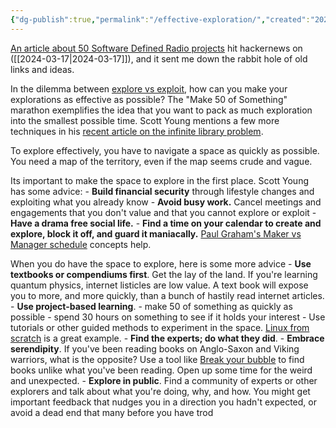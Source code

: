 ```yaml
---
{"dg-publish":true,"permalink":"/effective-exploration/","created":"2024-03-17T09:31:07.227-04:00","updated":"2024-03-17T10:09:00.705-04:00"}
---
```


[An article about 50 Software Defined Radio projects](https://blinry.org/50-things-with-sdr/) hit hackernews on ([[2024-03-17\|2024-03-17]]), and it sent me down the rabbit hole of old links and ideas. 

In the dilemma between [explore vs exploit](https://www.scotthyoung.com/blog/2019/09/17/explore-exploit/), how can you make your explorations as effective as possible? The "Make 50 of Something" marathon exemplifies the idea that you want to pack as much exploration into the smallest possible time. Scott Young mentions a few more techniques in his [recent article on the infinite library problem](https://www.scotthyoung.com/blog/2024/03/12/infinite-library-problem/). 

To explore effectively, you have to navigate a space as quickly as possible. You need a map of the territory, even if the map seems crude and vague. 

Its important to make the space to explore in the first place. Scott Young has some advice:
	- **Build financial security** through lifestyle changes and exploiting what you already know
	- **Avoid busy work.** Cancel meetings and engagements that you don't value and that you cannot explore or exploit
	- **Have a drama free social life.** 
	- **Find a time on your calendar to create and explore, block it off, and guard it maniacally.** [Paul Graham's Maker vs Manager schedule](https://paulgraham.com/makersschedule.html) concepts help. 

When you do have the space to explore, here is some more advice
	- **Use textbooks or compendiums first**. Get the lay of the land. If you're learning quantum physics, internet listicles are low value. A text book will expose you to more, and more quickly, than a bunch of hastily read internet articles.
	- **Use project-based learning**. 
		- make 50 of something as quickly as possible
		- spend 30 hours on something to see if it holds your interest
		- Use tutorials or other guided methods to experiment in the space. [Linux from scratch](https://www.linuxfromscratch.org) is a great example. 
	- **Find the experts; do what they did**. 
	- **Embrace serendipity**. If you've been reading books on Anglo-Saxon and Viking warriors, what is the opposite? Use a tool like [Break your bubble](https://abooklike.foo/escape) to find books unlike what you've been reading. Open up some time for the weird and unexpected.
	- **Explore in public**. Find a community of experts or other explorers and talk about what you're doing, why, and how. You might get important feedback that nudges you in a direction you hadn't expected, or avoid a dead end that many before you have trod 
